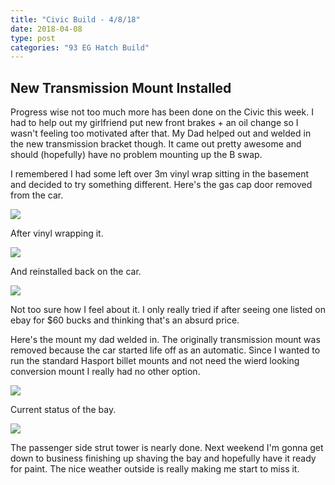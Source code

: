 ```yaml
---
title: "Civic Build - 4/8/18"
date: 2018-04-08
type: post
categories: "93 EG Hatch Build"
---
```


## New Transmission Mount Installed

Progress wise not too much more has been done on the Civic this week. I had to help out my girlfriend put new front brakes + an oil change so I wasn't feeling too motivated after that. My Dad helped out and welded in the new transmission bracket though. It came out pretty awesome and should (hopefully) have no problem mounting up the B swap.

I remembered I had some left over 3m vinyl wrap sitting in the basement and decided to try something different. Here's the gas cap door removed from the car.

![](images/1.jpg)

After vinyl wrapping it.

![](images/2.jpg)

And reinstalled back on the car.

![](images/3.jpg)

Not too sure how I feel about it. I only really tried if after seeing one listed on ebay for \$60 bucks and thinking that's an absurd price.

Here's the mount my dad welded in. The originally transmission mount was removed because the car started life off as an automatic. Since I wanted to run the standard Hasport billet mounts and not need the wierd looking conversion mount I really had no other option.

![](images/4.jpg)

Current status of the bay.

![](images/5.jpg)

The passenger side strut tower is nearly done. Next weekend I'm gonna get down to business finishing up shaving the bay and hopefully have it ready for paint. The nice weather outside is really making me start to miss it.
